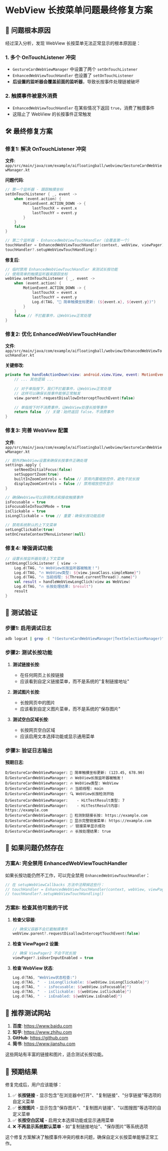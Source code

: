 # WebView 长按菜单问题最终修复方案

## 🎯 问题根本原因

经过深入分析，发现 WebView 长按菜单无法正常显示的根本原因是：

### 1. **多个 OnTouchListener 冲突**
- `GestureCardWebViewManager` 中设置了两个 `setOnTouchListener`
- `EnhancedWebViewTouchHandler` 也设置了 `setOnTouchListener`
- **后设置的监听器会覆盖前面的监听器**，导致长按事件处理链被破坏

### 2. **触摸事件被意外消费**
- `EnhancedWebViewTouchHandler` 在某些情况下返回 `true`，消费了触摸事件
- 这阻止了 WebView 的长按事件正常触发

## 🛠️ 最终修复方案

### 修复1: 解决 OnTouchListener 冲突
**文件**: `app/src/main/java/com/example/aifloatingball/webview/GestureCardWebViewManager.kt`

**问题代码**:
```kotlin
// 第一个监听器 - 跟踪触摸坐标
setOnTouchListener { _, event ->
    when (event.action) {
        MotionEvent.ACTION_DOWN -> {
            lastTouchX = event.x
            lastTouchY = event.y
        }
    }
    false
}

// 第二个监听器 - EnhancedWebViewTouchHandler（会覆盖第一个）
touchHandler = EnhancedWebViewTouchHandler(context, webView, viewPager)
touchHandler?.setupWebViewTouchHandling()
```

**修复后**:
```kotlin
// 临时禁用 EnhancedWebViewTouchHandler 来测试长按功能
// 使用简单的触摸监听器来跟踪坐标
webView.setOnTouchListener { _, event ->
    when (event.action) {
        MotionEvent.ACTION_DOWN -> {
            lastTouchX = event.x
            lastTouchY = event.y
            Log.d(TAG, "📍 简单触摸坐标更新: (${event.x}, ${event.y})")
        }
    }
    false // 不拦截事件，让WebView正常处理
}
```

### 修复2: 优化 EnhancedWebViewTouchHandler
**文件**: `app/src/main/java/com/example/aifloatingball/webview/EnhancedWebViewTouchHandler.kt`

**关键修改**:
```kotlin
private fun handleActionDown(view: android.view.View, event: MotionEvent, currentTime: Long): Boolean {
    // ... 其他逻辑 ...
    
    // 对于单指按下，我们不拦截事件，让WebView正常处理
    // 这样可以确保长按事件能够正常触发
    view.parent?.requestDisallowInterceptTouchEvent(false)
    
    // 单指按下时不消费事件，让WebView处理长按等事件
    return false  // 关键：始终返回 false，不消费事件
}
```

### 修复3: 完善 WebView 配置
**文件**: `app/src/main/java/com/example/aifloatingball/webview/GestureCardWebViewManager.kt`

```kotlin
// 额外的WebView设置来确保长按事件正确处理
settings.apply {
    setNeedInitialFocus(false)
    setSupportZoom(true)
    builtInZoomControls = false // 禁用内置缩放控件，避免干扰长按
    displayZoomControls = false // 禁用缩放控件显示
}

// 确保WebView可以获得焦点和接收触摸事件
isFocusable = true
isFocusableInTouchMode = true
isClickable = true
isLongClickable = true // 重要：确保长按功能启用

// 禁用系统默认的上下文菜单
setLongClickable(true)
setOnCreateContextMenuListener(null)
```

### 修复4: 增强调试功能
```kotlin
// 设置长按监听器处理上下文菜单
setOnLongClickListener { view ->
    Log.d(TAG, "🔥 WebView长按监听器被触发！")
    Log.d(TAG, "🔥 WebView类型: ${view.javaClass.simpleName}")
    Log.d(TAG, "🔥 当前线程: ${Thread.currentThread().name}")
    val result = handleWebViewLongClick(view as WebView)
    Log.d(TAG, "🔥 长按处理结果: $result")
    result
}
```

## 🧪 测试验证

### 步骤1: 启用调试日志
```bash
adb logcat | grep -E "(GestureCardWebViewManager|TextSelectionManager)"
```

### 步骤2: 测试长按功能
1. **测试链接长按**:
   - 在任何网页上长按链接
   - 应该看到自定义链接菜单，而不是系统的"复制链接地址"

2. **测试图片长按**:
   - 长按网页中的图片
   - 应该看到自定义图片菜单，而不是系统的"保存图片"

3. **测试空白区域长按**:
   - 长按网页空白区域
   - 应该启用文本选择功能或显示通用菜单

### 步骤3: 验证日志输出
**预期日志**:
```
D/GestureCardWebViewManager: 📍 简单触摸坐标更新: (123.45, 678.90)
D/GestureCardWebViewManager: 🔥 WebView长按监听器被触发！
D/GestureCardWebViewManager: 🔥 WebView类型: WebView
D/GestureCardWebViewManager: 🔥 当前线程: main
D/GestureCardWebViewManager: 🔍 WebView长按检测开始
D/GestureCardWebViewManager:    - HitTestResult类型: 7
D/GestureCardWebViewManager:    - HitTestResult内容: https://example.com
D/GestureCardWebViewManager: 🔗 检测到链接长按: https://example.com
D/GestureCardWebViewManager: 🎯 显示完整链接菜单: https://example.com
D/GestureCardWebViewManager: ✅ 链接菜单显示成功
D/GestureCardWebViewManager: 🔥 长按处理结果: true
```

## 🚨 如果问题仍然存在

### 方案A: 完全禁用 EnhancedWebViewTouchHandler
如果长按功能仍然不工作，可以完全禁用 `EnhancedWebViewTouchHandler`：

```kotlin
// 在 setupWebViewCallbacks 方法中注释掉这些行：
// touchHandler = EnhancedWebViewTouchHandler(context, webView, viewPager)
// touchHandler?.setupWebViewTouchHandling()
```

### 方案B: 检查其他可能的干扰
1. **检查父容器**:
   ```kotlin
   // 确保父容器不会拦截触摸事件
   webView.parent?.requestDisallowInterceptTouchEvent(false)
   ```

2. **检查 ViewPager2 设置**:
   ```kotlin
   // 确保 ViewPager2 不会干扰长按
   viewPager?.isUserInputEnabled = true
   ```

3. **检查 WebView 状态**:
   ```kotlin
   Log.d(TAG, "WebView状态检查:")
   Log.d(TAG, "  - isLongClickable: ${webView.isLongClickable}")
   Log.d(TAG, "  - isFocusable: ${webView.isFocusable}")
   Log.d(TAG, "  - isClickable: ${webView.isClickable}")
   Log.d(TAG, "  - isEnabled: ${webView.isEnabled}")
   ```

## 📱 推荐测试网站

1. **百度**: https://www.baidu.com
2. **知乎**: https://www.zhihu.com
3. **GitHub**: https://github.com
4. **简书**: https://www.jianshu.com

这些网站有丰富的链接和图片，适合测试长按功能。

## 🎉 预期结果

修复完成后，用户应该能够：

1. ✅ **长按链接** - 显示包含"在浏览器中打开"、"复制链接"、"分享链接"等选项的自定义菜单
2. ✅ **长按图片** - 显示包含"保存图片"、"复制图片链接"、"以图搜图"等选项的自定义菜单  
3. ✅ **长按空白区域** - 启用文本选择功能或显示通用菜单
4. ❌ **不再显示系统默认菜单** - 如"复制链接地址"、"保存图片"等系统选项

这个修复方案解决了触摸事件冲突的根本问题，确保自定义长按菜单能够正常工作。
